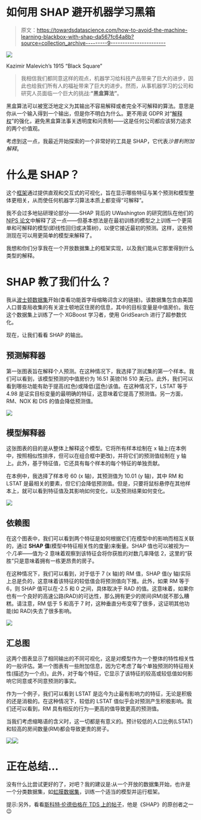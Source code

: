 # 如何用 SHAP 避开机器学习黑箱

> 原文：<https://towardsdatascience.com/how-to-avoid-the-machine-learning-blackbox-with-shap-da567fc64a8b?source=collection_archive---------9----------------------->

![](img/7c9b3822081168ceea6ef5fd0b81b5d1.png)

Kazimir Malevich’s 1915 “Black Square”

> 我相信我们都同意这样的观点，机器学习给科技产品带来了巨大的进步，因此也给我们所有人的福祉带来了巨大的进步。然而，从事机器学习的公司和研究人员面临一个巨大的挑战:**“黑盒算法”**。

黑盒算法可以被宽泛地定义为其输出不容易解释或者完全不可解释的算法。意思是你从一个输入得到一个输出，但是你不明白为什么。更不用说 GDPR 对“[解释权](https://www.privacy-regulation.eu/en/r71.htm)”的强化，避免黑盒算法事关透明度和问责制——这是任何公司都应该努力追求的两个价值观。

考虑到这一点，我最近开始探索的一个非常好的工具是 SHAP，它代表*沙普利附加解释*。

# 什么是 SHAP？

这个[框架](https://github.com/slundberg/shap)通过提供直观和交互式的可视化，旨在显示哪些特征与某个预测和模型整体更相关，从而使任何机器学习算法本质上都变得“可解释”。

我不会过多地钻研理论部分——SHAP 背后的 UWashington 的研究团队在他们的 [NIPS 论文](http://papers.nips.cc/paper/7062-a-unified-approach-to-interpreting-model-predictions.pdf)中解释了这一点——但基本想法是在最初训练的模型之上训练一个更简单和可解释的模型(即线性回归或决策树)，以便它接近最初的预测。这样，这些预测现在可以用更简单的模型来解释了。

我想和你们分享我在一个开放数据集上的框架实现，以及我们能从它那里得到什么类型的解释。

# SHAP 教了我们什么？

我从[波士顿数据集](https://www.cs.toronto.edu/~delve/data/boston/bostonDetail.html)开始(查看功能首字母缩略词含义的链接)。该数据集包含由美国人口普查局收集的有关波士顿地区住房的信息，其中的目标变量是中值房价。我在这个数据集上训练了一个 XGBoost 学习者，使用 GridSearch 进行了超参数优化。

现在，让我们看看 SHAP 的输出。

## 预测解释器

第一张图表旨在解释个人预测。在这种情况下，我选择了测试集的第一个样本。我们可以看到，该模型预测的中值房价为 16.51 英镑(16 510 美元)。此外，我们可以看到哪些功能有助于提高(红色)或降低(蓝色)该值。在这种情况下，LSTAT 等于 4.98 是证实目标变量的最明确的特征，这意味着它提高了预测值。另一方面，RM、NOX 和 DIS 的值会降低预测值。

![](img/7846be95a0ab5cda85b9fb5be02db2d3.png)

## 模型解释器

这张图表的目的是从整体上解释这个模型。它将所有样本绘制在 x 轴上(在本例中，按照相似性排序，但可以在组合框中更改)，并将它们的预测值绘制在 y 轴上。此外，基于特征值，它还具有每个样本的每个特征的单独贡献。

在本例中，我选择了样本号 60 (x 轴)，其预测值为 10.01 (y 轴)，其中 RM 和 LSTAT 是最相关的要素，但它们会降低预测值。但是，只要将鼠标悬停在其他样本上，就可以看到特征值及其影响如何变化，以及预测结果如何变化。

![](img/de6548c9eac6007c6d3401e9d32a46f8.png)

## 依赖图

在这个图表中，我们可以看到两个特征是如何根据它们在模型中的影响而相互关联的，通过 **SHAP 值**(模型中特征相关性的度量)来衡量。SHAP 值也可以被视为一个*几率*——值为-2 意味着观察到该特征会将你获胜的对数几率降低 2，这里的“获胜”只是意味着拥有一栋更昂贵的房子。

在这种情况下，我们可以看到，对于低于 7 (x 轴)的 RM 值，SHAP 值(y 轴)实际上总是负的，这意味着该特征的较低值会将预测值向下推。此外，如果 RM 等于 6，则 SHAP 值可以在-2.5 和 0 之间，具体取决于 RAD 的值。这意味着，如果你也有一个良好的高速公路(RAD)的可达性，那么拥有更少的房间(RM)就不那么糟糕。请注意，RM 低于 5 和高于 7 时，这种垂直分布变窄了很多，这证明其他功能(如 RAD)失去了很多影响。

![](img/437cfc3fff7729609f59397edb61a25d.png)

## 汇总图

这两个图表显示了相同输出的不同可视化，这是对模型作为一个整体的特性相关性的一般评估。第一个图表有一些附加信息，因为它考虑了每个单独预测的特征相关性(描述为一个点)。此外，对于每个特征，它显示了该特征的较高或较低值如何影响它同意或不同意预测的事实。

作为一个例子，我们可以看到 LSTAT 是迄今为止最有影响力的特征，无论是积极的还是消极的。在这种情况下，较低的 LSTAT 值似乎会对预测产生积极影响。我们还可以看到，RM 具有相反的行为—更高的值导致更高的预测值。

当我们考虑缩略语的含义时，这一切都是有意义的。预计较低的人口比例(LSTAT)和较高的房间数量(RM)都会导致更贵的房子。

![](img/9f11e350f9f15765b81db5f335edc931.png)![](img/4b91b7ab0bbc878f662cf1382e437280.png)

# 正在总结…

没有什么比尝试更好的了，对吧？我的建议是:从一个开放的数据集开始，也许是一个分类数据集，如[虹膜数据集](https://archive.ics.uci.edu/ml/datasets/iris)，训练一个适当的模型并运行框架。

提示:另外，看看[斯科特·伦德伯格在 TDS 上的帖子](/interpretable-machine-learning-with-xgboost-9ec80d148d27)，他是《SHAP》的原创者之一😉